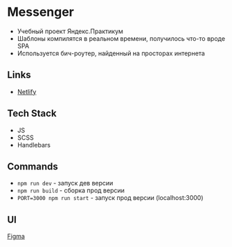 # Messenger

- Учебный проект Яндекс.Практикум
- Шаблоны компилятся в реальном времени, получилось что-то вроде SPA
- Используется бич-роутер, найденный на просторах интернета

## Links

- [Netlify](https://rococo-trifle-219ffd.netlify.app/)

## Tech Stack

* JS
* SCSS
* Handlebars

## Commands

* `npm run dev` - запуск дев версии
* `npm run build` - сборка прод версии
* `PORT=3000 npm run start` - запуск прод версии (localhost:3000)

## UI
[Figma](https://www.figma.com/file/3DeZpShdoVrAQKkLA1VAq6/Untitled?node-id=1%3A2)
